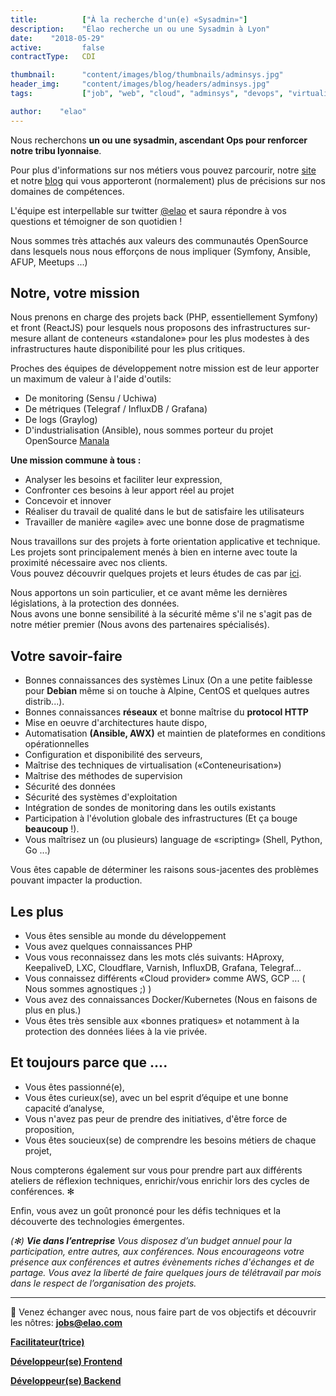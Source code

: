 ```yaml
---
title:          ["À la recherche d'un(e) «Sysadmin»"]
description:    "Élao recherche un ou une Sysadmin à Lyon"
date:    "2018-05-29"
active:         false
contractType:   CDI

thumbnail:      "content/images/blog/thumbnails/adminsys.jpg"
header_img:     "content/images/blog/headers/adminsys.jpg"
tags:           ["job", "web", "cloud", "adminsys", "devops", "virtualisation"]

author:    "elao"
---
```


Nous recherchons **un ou une sysadmin, ascendant Ops pour renforcer notre tribu lyonnaise**.

Pour plus d'informations sur nos métiers vous pouvez parcourir, notre [site](https://www.elao.com) et notre [blog](https://blog.elao.com) qui vous apporteront (normalement) plus de précisions sur nos domaines de compétences.

L'équipe est interpellable sur twitter [@elao](https://twitter.com/Elao) et saura répondre à vos questions et témoigner de son quotidien !

<!--more-->

Nous sommes très attachés aux valeurs des communautés OpenSource dans lesquels nous nous efforçons de nous impliquer (Symfony, Ansible, AFUP, Meetups ...)

## Notre, votre mission

Nous prenons en charge des projets back (PHP, essentiellement Symfony) et front (ReactJS) pour lesquels nous proposons des infrastructures sur-mesure allant de conteneurs «standalone» pour les plus modestes à des infrastructures haute disponibilité pour les plus critiques.

Proches des équipes de développement notre mission est de leur apporter un maximum de valeur à l'aide d'outils:

* De monitoring (Sensu / Uchiwa)
* De métriques (Telegraf / InfluxDB / Grafana)
* De logs (Graylog)
* D'industrialisation (Ansible), nous sommes porteur du projet OpenSource [Manala](https://github.com/manala/ansible-roles)

__Une mission commune à tous :__

- Analyser les besoins et faciliter leur expression,
- Confronter ces besoins à leur apport réel au projet
- Concevoir et innover
- Réaliser du travail de qualité dans le but de satisfaire les utilisateurs
- Travailler de manière «agile» avec une bonne dose de pragmatisme

Nous travaillons sur des projets à forte orientation applicative et technique. Les projets sont principalement menés à bien en interne avec toute la proximité nécessaire avec nos clients.
<br/> Vous pouvez découvrir quelques projets et leurs études de cas par [ici](https://www.elao.com/fr/nos-experiences/).

Nous apportons un soin particulier, et ce avant même les dernières législations, à la protection des données.
<br/>Nous avons une bonne sensibilité à la sécurité même s'il ne s'agit pas de notre métier premier (Nous avons des partenaires spécialisés).

## Votre savoir-faire

- Bonnes connaissances des systèmes Linux (On a une petite faiblesse pour __Debian__ même si on touche à Alpine, CentOS et quelques autres distrib...).
- Bonnes connaissances __réseaux__ et bonne maîtrise du __protocol HTTP__
- Mise en oeuvre d'architectures haute dispo,
- Automatisation __(Ansible, AWX)__ et maintien de plateformes en conditions opérationnelles
- Configuration et disponibilité des serveurs,
- Maîtrise des techniques de virtualisation («Conteneurisation»)
- Maîtrise des méthodes de supervision
- Sécurité des données
- Sécurité des systèmes d'exploitation
- Intégration de sondes de monitoring dans les outils existants
- Participation à l'évolution globale des infrastructures (Et ça bouge __beaucoup__ !).
- Vous maîtrisez un (ou plusieurs) language de «scripting» (Shell, Python, Go ...)

Vous êtes capable de déterminer les raisons sous-jacentes des problèmes pouvant impacter la production.

## Les plus

* Vous êtes sensible au monde du développement
* Vous avez quelques connaissances PHP
* Vous vous reconnaissez dans les mots clés suivants: HAproxy, KeepaliveD, LXC, Cloudflare, Varnish, InfluxDB, Grafana, Telegraf...
* Vous connaissez différents «Cloud provider» comme AWS, GCP ... ( Nous sommes agnostiques ;) )
* Vous avez des connaissances Docker/Kubernetes (Nous en faisons de plus en plus.)
* Vous êtes très sensible aux «bonnes pratiques» et notamment à la protection des données liées à la vie privée.

## Et toujours parce que ....

- Vous êtes passionné(e),
- Vous êtes curieux(se), avec un bel esprit d’équipe et une bonne capacité d’analyse,
- Vous n'avez pas peur de prendre des initiatives, d'être force de proposition,
- Vous êtes soucieux(se) de comprendre les besoins métiers de chaque projet,

Nous compterons également sur vous pour prendre part aux différents ateliers de réflexion techniques, enrichir/vous enrichir lors des cycles de conférences. ✻

Enfin, vous avez un goût prononcé pour les défis techniques et la découverte des technologies émergentes.

_(✻) **Vie dans l’entreprise**_
_Vous disposez d’un budget annuel pour la participation, entre autres, aux conférences. Nous encourageons votre présence aux conférences et autres évènements riches d'échanges et de partage.
Vous avez la liberté de faire quelques jours de télétravail par mois dans le respect de l’organisation des projets._

-----------------------------------------------------------------------------------------------------------------
<span class="side-note">📨</span>  Venez échanger avec nous, nous faire part de vos objectifs et découvrir les nôtres: **jobs@elao.com**

[**Facilitateur(trice)**](/fr/elao/job-facilitateur-agence-lyon-2018)

[**Développeur(se) Frontend**](/fr/elao/job-frontend-developpeur-agence-lyon-2018)

[**Développeur(se) Backend**](/fr/elao/job-developpeur-backend-agence-lyon-2018)
